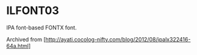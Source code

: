 # ILFONT03

IPA font-based FONTX font.

Archived from [http://ayati.cocolog-nifty.com/blog/2012/08/ipalx322416-64a.html]
